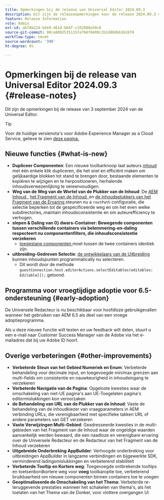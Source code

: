```yaml
---
title: Opmerkingen bij de release van Universal Editor 2024.09.3
description: Dit zijn de releaseopmerkingen voor de release 2024.09.3 van de Universal Editor.
feature: Release Information
role: Admin
exl-id: ab78b224-bde9-461d-b64f-c262886e50c6
source-git-commit: 90ca80925351157e766f8400c2b1d80db6161bf0
workflow-type: tm+mt
source-wordcount: '390'
ht-degree: 0%

---
```


# Opmerkingen bij de release van Universal Editor 2024.09.3 {#release-notes}

Dit zijn de opmerkingen bij de release van 3 september 2024 van de Universal Editor.

>[!TIP]
>
>Voor de huidige versienota&#39;s voor Adobe Experience Manager as a Cloud Service, gelieve te zien [ deze pagina.](/help/release-notes/release-notes-cloud/release-notes-current.md)

## Nieuwe functies {#what-is-new}

* **Dupliceer Componenten**: Een nieuwe toolbarknoop laat auteurs [ inhoud ](/help/sites-cloud/authoring/universal-editor/authoring.md#duplicating-components) met één enkele klik dupliceren, die het snel en efficiënt maken om gelijkaardige blokken tot stand te brengen door, bestaande elementen te kopiëren te wijzigen en te herpositioneren, herhalende inhoudsverwezenlijking te vereenvoudigen.
* **Weg van de Weg van de Wortel van de Plukker van de Inhoud**: De [ AEM Inhoud ](/help/implementing/universal-editor/field-types.md#aem-content), [ het Fragment van de Inhoud, ](/help/implementing/universal-editor/field-types.md#content-fragment) en [ de inhoudsplukkers van het Fragment van de Ervaring ](/help/implementing/universal-editor/field-types.md#experience-fragment) steunen nu a `rootPath` configuratie, die selectie beperken tot de gespecificeerde weg en om het even welke subdirectories,.maintain inhoudsconsistentie en om auteurefficiency te verhogen.
* **slepen &amp; Daling van 0} dwars-Container: Bewegende componenten tussen verschillende containers via belemmering-en-daling respecteert nu componentenfilters, die inhoudsconsistentie verzekeren**
   * [ toegestane componenten ](/help/implementing/universal-editor/customizing.md#filtering-components) moet tussen de twee containers identiek zijn.
* **uitbreiding-Gedreven Selectie**: [ de ontwikkelaars van de Uitbreiding ](/help/implementing/universal-editor/customizing.md#extending) kunnen inhoudspunten programmatically nu selecteren.
   * Dit wordt door de methode `guestConnection.host.editorActions.selectEditables(editables: Editable[]);` getoond.

## Programma voor vroegtijdige adoptie voor 6.5-ondersteuning {#early-adoption}

De Universele Redacteur is nu beschikbaar voor hoofdloze gebruikgevallen wanneer het gebruiken van AEM 6.5 als deel van een vroege adoptieprogramma.

Als u deze nieuwe functie wilt testen en uw feedback wilt delen, stuurt u een e-mail naar Customer Success Manager van de Adobe via het e-mailadres dat bij uw Adobe ID hoort.

## Overige verbeteringen {#other-improvements}

* **Verbeterde Steun van het Gebied Numeriek en Enum**: Verbeterde behandeling voor decimale input, en toegevoegde min/max grenzen aan multi-fields om consistentie en nauwkeurigheid in inhoudsingang te verzekeren
* **Verbeterde Navigatie van de Pagina**: Opgeloste kwesties waar de omschakeling van niet-UE pagina&#39;s aan UE-Toegelaten pagina&#39;s editormislukkingen kon veroorzaken
* **de Behandeling van URL van de Plukker van de Inhoud**: Vaste de behandeling van de inhoudkiezer van vraagparameters in AEM verbinding URLs, die verenigbaarheid met specifieke takken URL of andere parameters van GET verzekeren
* **Vaste Verwijzingen Multi-Gebied**: Geadresseerde kwesties in de multi-gebieden van het Fragment van de Inhoud waar de ongeldige waarden aanvankelijk werden bewaard, die een naadloze en verenigbare ervaring over de Universele Redacteur en de Redacteur van het Fragment van de Inhoud verzekeren
* **Uitgebreide Onderbreking AppBuilder**: Verhoogde onderbreking voor uitbreidingen AppBuilder in langzame verbindingen en bijgewerkte SDK, verminderend ladingsmislukkingen en verbeterend stabiliteit
* **Verbeterde Tooltip en Kortere weg**: Toegevoegde ontbrekende tooltips en toetsenbordkortere weg voor **voeg** toolbaroptie toe, verbeterend bruikbaarheid om nieuwe componenten binnen containers toe te voegen
* **Geoptimaliseerde de Omschakeling van het Thema**: Verbeterde re-teruggevende prestaties wanneer het schakelen van thema&#39;s, als het toelaten van het Thema van de Donker, voor vlottere overgangen UI
